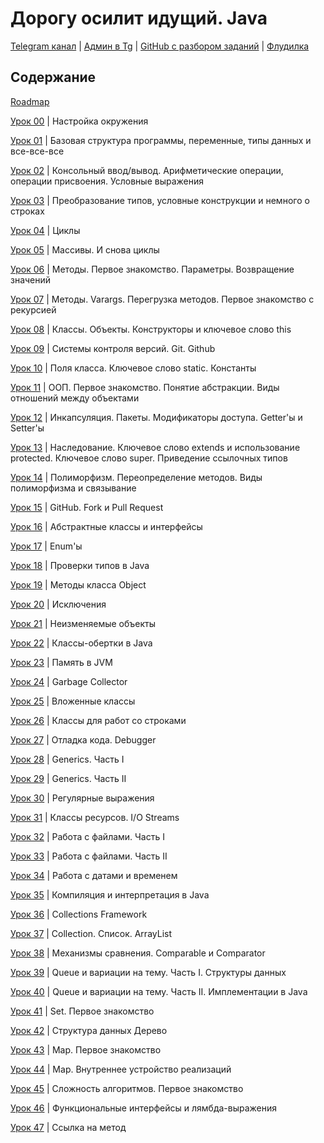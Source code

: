 # Дорогу осилит идущий. Java

[Telegram канал](https://t.me/+relA0-qlUYAxZjI6)  |  [Админ в Tg](https://t.me/ironicMotherfucker)
| [GitHub с разбором заданий](https://github.com/KFalcon2022/practical-tasks) | [Флудилка](https://t.me/+aFewk_htfXw2OGM6)

## Содержание

[Roadmap](https://t.me/c/1757251283/5)

[Урок 00](https://telegra.ph/Nastrojka-okruzheniya-11-09-2) |
Настройка окружения

[Урок 01](https://telegra.ph/Bazovaya-struktura-programmy-peremennye-tipy-dannyh-i-vse-vse-vse-11-10) |
Базовая структура программы, переменные, типы данных и все-все-все

[Урок 02](https://telegra.ph/Konsolnyj-vvodvyvod-Arifmeticheskie-operacii-operacii-prisvoeniya-Uslovnye-vyrazheniya-11-11)
|
Консольный ввод/вывод. Арифметические операции, операции присвоения. Условные выражения

[Урок 03](https://telegra.ph/Preobrazovanie-tipov-uslovnye-konstrukcii-i-nemnogo-o-strokah-11-11) |
Преобразование типов, условные конструкции и немного о строках

[Урок 04](https://telegra.ph/Cikly-11-13) |
Циклы

[Урок 05](https://telegra.ph/Massivy-I-snova-cikly-11-13) |
Массивы. И снова циклы

[Урок 06](https://telegra.ph/Metody-Pervoe-znakomstvo-Parametry-Vozvrashchenie-znachenij-11-14) |
Методы. Первое знакомство. Параметры. Возвращение значений

[Урок 07](https://telegra.ph/Metody-Varargs-Peregruzka-metodov-Pervoe-znakomstvo-s-rekursiej-11-15) |
Методы. Varargs. Перегрузка методов. Первое знакомство с рекурсией

[Урок 08](https://telegra.ph/Klassy-Obekty-Konstruktory-no-ne-Lego-i-klyuchevoe-slovo-this-11-17) |
Классы. Объекты. Конструкторы и ключевое слово this

[Урок 09](https://telegra.ph/Sistemy-kontrolya-versij-Git-Github-11-18) |
Системы контроля версий. Git. Github

[Урок 10](https://telegra.ph/Polya-klassa-Klyuchevoe-slovo-static-Konstanty-11-20) |
Поля класса. Ключевое слово static. Константы

[Урок 11](https://telegra.ph/OOP-Pervoe-znakomstvo-Ponyatie-abstrakcii-Vidy-otnoshenij-mezhdu-obektami-11-20) |
ООП. Первое знакомство. Понятие абстракции. Виды отношений между объектами

[Урок 12](https://telegra.ph/Inkapsulyaciya-Pakety-Modifikatory-dostupa-Gettery-i-Settery-11-22) |
Инкапсуляция. Пакеты. Модификаторы доступа. Getter'ы и Setter'ы

[Урок 13](https://telegra.ph/Nasledovanie-Klyuchevoe-slovo-extends-i-ispolzovanie-protected-Klyuchevoe-slovo-super-Privedenie-ssylochnyh-tipov-11-23)
|
Наследование. Ключевое слово extends и использование protected. Ключевое слово super. Приведение ссылочных типов

[Урок 14](https://telegra.ph/Polimorfizm-Pereopredelenie-metodov-Vidy-polimorfizma-i-svyazyvanie-11-25) |
Полиморфизм. Переопределение методов. Виды полиморфизма и связывание

[Урок 15](https://telegra.ph/GitHub-Fork-i-Pull-Request-11-25) |
GitHub. Fork и Pull Request

[Урок 16](https://telegra.ph/Abstraktnye-klassy-i-interfejsy-11-28) |
Абстрактные классы и интерфейсы

[Урок 17](https://telegra.ph/Enumy-11-29) |
Enum'ы

[Урок 18](https://telegra.ph/Proverki-tipov-v-Java-11-30) |
Проверки типов в Java

[Урок 19](https://telegra.ph/Metody-klassa-Object-12-01) |
Методы класса Object

[Урок 20](https://telegra.ph/Isklyucheniya-12-01) |
Исключения

[Урок 21](https://telegra.ph/Neizmenyaemye-obekty-12-02) |
Неизменяемые объекты

[Урок 22](https://telegra.ph/Klassy-obertki-v-Java-12-05) |
Классы-обертки в Java

[Урок 23](https://telegra.ph/Pamyat-v-JVM-12-06) |
Память в JVM

[Урок 24](https://telegra.ph/Garbage-Collector-12-07) |
Garbage Collector

[Урок 25](https://telegra.ph/Vlozhennye-klassy-12-08) |
Вложенные классы

[Урок 26](https://telegra.ph/Klassy-dlya-rabot-so-strokami-12-09) |
Классы для работ со строками

[Урок 27](https://telegra.ph/Otladka-koda-Debugger-12-09) |
Отладка кода. Debugger

[Урок 28](https://telegra.ph/Generics-CHast-I-12-12) |
Generics. Часть I

[Урок 29](https://telegra.ph/Generics-CHast-II-12-13) |
Generics. Часть II

[Урок 30](https://telegra.ph/Regulyarnye-vyrazheniya-12-14) |
Регулярные выражения

[Урок 31](https://telegra.ph/Klassy-resursov-IO-Streams-12-16) |
Классы ресурсов. I/O Streams

[Урок 32](https://telegra.ph/Rabota-s-fajlami-CHast-I-12-17) |
Работа с файлами. Часть I

[Урок 33](https://telegra.ph/Rabota-s-fajlami-CHast-II-12-19) |
Работа с файлами. Часть II

[Урок 34](https://telegra.ph/Rabota-s-datami-i-vremenem-12-20) |
Работа с датами и временем

[Урок 35](https://telegra.ph/Kompilyaciya-i-interpretaciya-v-Java-12-20) |
Компиляция и интерпретация в Java

[Урок 36](https://telegra.ph/Collections-Framework-01-10) |
Collections Framework

[Урок 37](https://telegra.ph/Collection-Spisok-ArrayList-01-12) |
Collection. Список. ArrayList

[Урок 38](https://telegra.ph/Mehanizmy-sravneniya-Comparable-i-Comparator-01-14) |
Механизмы сравнения. Comparable и Comparator

[Урок 39](https://telegra.ph/Queue-i-variacii-na-temu-CHast-I-Struktury-dannyh-01-17) |
Queue и вариации на тему. Часть I. Структуры данных

[Урок 40](https://telegra.ph/Queue-i-variacii-na-temu-CHast-II-Implementacii-v-Java-01-19) |
Queue и вариации на тему. Часть II. Имплементации в Java

[Урок 41](https://telegra.ph/Set-Pervoe-znakomstvo-01-25) |
Set. Первое знакомство

[Урок 42](https://telegra.ph/Struktura-dannyh-Derevo-01-28) |
Структура данных Дерево

[Урок 43](https://telegra.ph/Map-Pervoe-znakomstvo-02-01) |
Map. Первое знакомство

[Урок 44](https://telegra.ph/Map-Vnutrennee-ustrojstvo-realizacij-02-04) |
Map. Внутреннее устройство реализаций

[Урок 45](https://telegra.ph/Slozhnost-algoritmov-Pervoe-znakomstvo-02-08) |
Сложность алгоритмов. Первое знакомство

[Урок 46](https://telegra.ph/Funkcionalnye-interfejsy-i-lyambda-vyrazheniya-02-10) |
Функциональные интерфейсы и лямбда-выражения

[Урок 47](https://telegra.ph/Ssylka-na-metod-02-12) |
Ссылка на метод